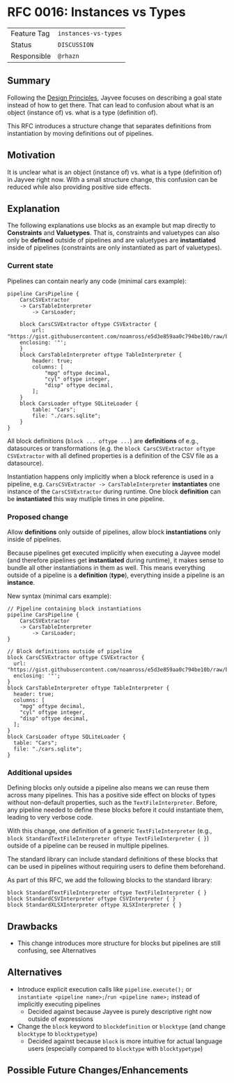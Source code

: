 <!--
SPDX-FileCopyrightText: 2023 Friedrich-Alexander-Universitat Erlangen-Nurnberg

SPDX-License-Identifier: AGPL-3.0-only
-->

# RFC 0016: Instances vs Types

| | |
|---|---|
| Feature Tag | `instances-vs-types` |
| Status | `DISCUSSION` | <!-- Possible values: DRAFT, DISCUSSION, ACCEPTED, REJECTED -->
| Responsible | `@rhazn` |
<!-- 
  Status Overview:
  - DRAFT: The RFC is not ready for a review and currently under change. Feel free to already ask for feedback on the structure and contents at this stage.
  - DISCUSSION: The RFC is open for discussion. Usually, we open a PR to trigger discussions.
  - ACCEPTED: The RFC was accepted. Create issues to prepare implementation of the RFC.
  - REJECTED: The RFC was rejected. If another revision emerges, switch to status DRAFT.
-->

## Summary
Following the [Design Principles](https://jvalue.github.io/jayvee/docs/dev/design-principles), Jayvee focuses on describing a goal state instead of how to get there. That can lead to confusion about what is an object (instance of) vs. what is a type (definition of). 

This RFC introduces a structure change that separates definitions from instantiation by moving definitions out of pipelines.

## Motivation
It is unclear what is an object (instance of) vs. what is a type (definition of) in Jayvee right now. With a small structure change, this confusion can be reduced while also providing positive side effects.

## Explanation
The following explanations use blocks as an example but map directly to **Constraints** and **Valuetypes**. That is, constraints and valuetypes can also only be **defined** outside of pipelines and are valuetypes are **instantiated** inside of pipelines (constraints are only instantiated as part of valuetypes).

### Current state
Pipelines can contain nearly any code (minimal cars example):
```
pipeline CarsPipeline {
	CarsCSVExtractor 
    -> CarsTableInterpreter
		-> CarsLoader;

	block CarsCSVExtractor oftype CSVExtractor {
		url: "https://gist.githubusercontent.com/noamross/e5d3e859aa0c794be10b/raw/b999fb4425b54c63cab088c0ce2c0d6ce961a563/cars.csv";
    enclosing: '"';
	}
	block CarsTableInterpreter oftype TableInterpreter {
		header: true;
		columns: [
			"mpg" oftype decimal,
			"cyl" oftype integer,
			"disp" oftype decimal,
		];
	}
	block CarsLoader oftype SQLiteLoader {
		table: "Cars";
		file: "./cars.sqlite";
	}
}
```

All block definitions (`block ... oftype ...`) are **definitions** of e.g., datasources or transformations (e.g. the `block CarsCSVExtractor oftype CSVExtractor` with all defined properties is a definition of the CSV file as a datasource).

Instantiation happens only implicitly when a block reference is used in a pipeline, e.g. `CarsCSVExtractor -> CarsTableInterpreter` **instantiates** one instance of the `CarsCSVExtractor` during runtime. One block **definition** can be **instantiated** this way mutliple times in one pipeline.

### Proposed change

Allow **definitions** only outside of pipelines, allow block **instantiations** only inside of pipelines.

Because pipelines get executed implicitly when executing a Jayvee model (and therefore pipelines get **instantiated** during runtime), it makes sense to bundle all other instantiations in them as well. This means everything outside of a pipeline is a **definition** (**type**), everything inside a pipeline is an **instance**.

New syntax (minimal cars example):
```
// Pipeline containing block instantiations
pipeline CarsPipeline {
	CarsCSVExtractor 
    -> CarsTableInterpreter
		-> CarsLoader;
}

// Block definitions outside of pipeline
block CarsCSVExtractor oftype CSVExtractor {
  url: "https://gist.githubusercontent.com/noamross/e5d3e859aa0c794be10b/raw/b999fb4425b54c63cab088c0ce2c0d6ce961a563/cars.csv";
  enclosing: '"';
}
block CarsTableInterpreter oftype TableInterpreter {
  header: true;
  columns: [
    "mpg" oftype decimal,
    "cyl" oftype integer,
    "disp" oftype decimal,
  ];
}
block CarsLoader oftype SQLiteLoader {
  table: "Cars";
  file: "./cars.sqlite";
}
```

### Additional upsides
Defining blocks only outside a pipeline also means we can reuse them across many pipelines. This has a positive side effect on blocks of types without non-default properties, such as the `TextFileInterpreter`. Before, any pipeline needed to define these blocks before it could instantiate them, leading to very verbose code.

With this change, one definition of a generic `TextFileInterpreter` (e.g., `block StandardTextFileInterpreter oftype TextFileInterpreter { }`) outside of a pipeline can be reused in multiple pipelines. 

The standard library can include standard definitions of these blocks that can be used in pipelines without requiring users to define them beforehand.

As part of this RFC, we add the following blocks to the standard library:

```
block StandardTextFileInterpreter oftype TextFileInterpreter { }
block StandardCSVInterpreter oftype CSVInterpreter { }
block StandardXLSXInterpreter oftype XLSXInterpreter { }
```

## Drawbacks
- This change introduces more structure for blocks but pipelines are still confusing, see Alternatives

## Alternatives
- Introduce explicit execution calls like `pipeline.execute();` or `instantiate <pipeline name>;`/`run <pipeline name>;` instead of implicitly executing pipelines
  - Decided against because Jayvee is purely descriptive right now outside of expressions
- Change the `block` keyword to `blockdefinition` or `blocktype` (and change `blocktype` to `blocktypetype`)
  - Decided against because `block` is more intuitive for actual language users (especially compared to `blocktype` with `blocktypetype`)

## Possible Future Changes/Enhancements
<!-- TODO: (optional) Point out what changes or enhancements you see in the future to the proposed concepts. -->
